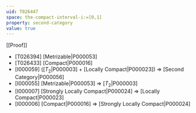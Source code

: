 ```yaml
---
uid: T026447
space: the-compact-interval-i:=[0,1]
property: second-category
value: true
---
```

[[Proof]]

* [T026394] [Metrizable|P000053]
* [T026433] [Compact|P000016]
* [I000059] ([$T_2$|P000003] + [Locally Compact|P000023]) => [Second Category|P000056]
* [I000055] [Metrizable|P000053] => [$T_2$|P000003]
* [I000007] [Strongly Locally Compact|P000024] => [Locally Compact|P000023]
* [I000006] [Compact|P000016] => [Strongly Locally Compact|P000024]

